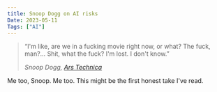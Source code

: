 ```yaml
---
title: Snoop Dogg on AI risks
Date: 2023-05-11
Tags: ["AI"]
---
```


> “I'm like, are we in a fucking movie right now, or what? The fuck, man?… Shit, what the fuck? I'm lost. I don't know.”
> 
> <cite>Snoop Dogg, [Ars Technica](https://arstechnica.com/information-technology/2023/05/snoop-dogg-on-ai-risk-sh-what-the-f/)</cite>

Me too, Snoop. Me too. This might be the first honest take I've read.

